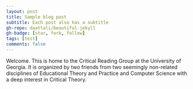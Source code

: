```yaml
---
layout: post
title: Sample blog post
subtitle: Each post also has a subtitle
gh-repo: daattali/beautiful-jekyll
gh-badge: [star, fork, follow]
tags: [test]
comments: false
---
```

Welcome. This is home to the Critical Reading Group at the University of Georgia. It is organized by two friends from two seemingly non-related disciplines of Educational Theory and Practice and Computer Science with a deep interest in Critical Theory. 
